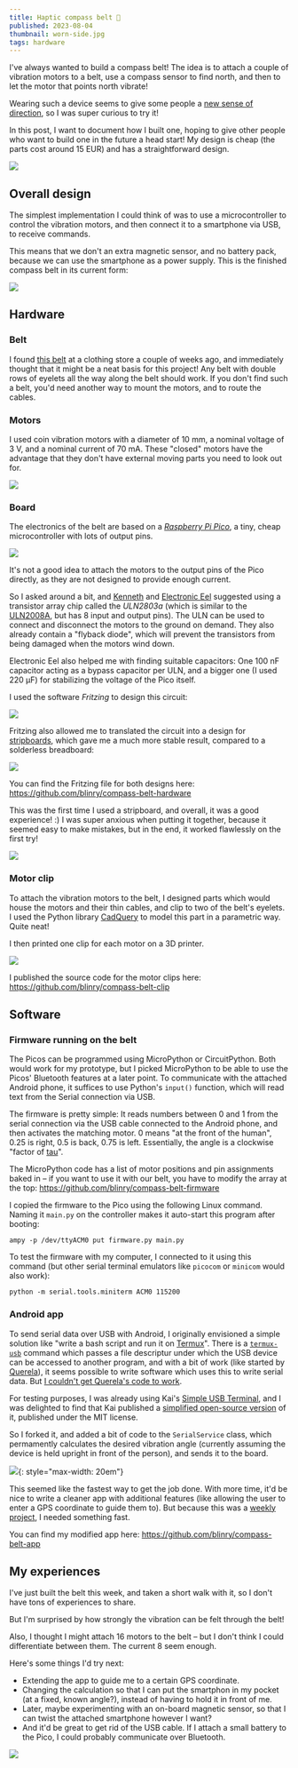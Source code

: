 ```yaml
---
title: Haptic compass belt 🧭
published: 2023-08-04
thumbnail: worn-side.jpg
tags: hardware
---
```


I've always wanted to build a compass belt! The idea is to attach a couple of vibration motors to a belt, use a compass sensor to find north, and then to let the motor that points north vibrate!

Wearing such a device seems to give some people a [new sense of direction](https://www.wired.com/2007/04/esp/), so I was super curious to try it!

In this post, I want to document how I built one, hoping to give other people who want to build one in the future a head start! My design is cheap (the parts cost around 15 EUR) and has a straightforward design.

![](worn-side.jpg)

## Overall design

The simplest implementation I could think of was to use a microcontroller to control the vibration motors, and then connect it to a smartphone via USB, to receive commands.

This means that we don't an extra magnetic sensor, and no battery pack, because we can use the smartphone as a power supply. This is the finished compass belt in its current form:

![](result.png)

## Hardware

### Belt

I found [this belt](https://www2.hm.com/de_de/productpage.0907409001.html) at a clothing store a couple of weeks ago, and immediately thought that it might be a neat basis for this project! Any belt with double rows of eyelets all the way along the belt should work. If you don't find such a belt, you'd need another way to mount the motors, and to route the cables.

### Motors

I used coin vibration motors with a diameter of 10 mm, a nominal voltage of 3 V, and a nominal current of 70 mA. These "closed" motors have the advantage that they don't have external moving parts you need to look out for.

![](motors.png)

### Board

The electronics of the belt are based on a *[Raspberry Pi Pico](https://en.wikipedia.org/wiki/Raspberry_Pi#Raspberry_Pi_Pico)*, a tiny, cheap microcontroller with lots of output pins.

![](pico.jpg)

It's not a good idea to attach the motors to the output pins of the Pico directly, as they are not designed to provide enough current.

So I asked around a bit, and [Kenneth](https://chaos.social/@kwf@social.afront.org) and [Electronic Eel](https://chaos.social/@electronic_eel@treehouse.systems) suggested using a transistor array chip called the *ULN2803a* (which is similar to the [ULN2008A](https://en.wikipedia.org/wiki/ULN2003A), but has 8 input and output pins). The ULN can be used to connect and disconnect the motors to the ground on demand. They also already contain a "flyback diode", which will prevent the transistors from being damaged when the motors wind down.

Electronic Eel also helped me with finding suitable capacitors: One 100 nF capacitor acting as a bypass capacitor per ULN, and a bigger one (I used 220 µF) for stabilizing the voltage of the Pico itself.

I used the software *Fritzing* to design this circuit:

![](circuit.png)

Fritzing also allowed me to translated the circuit into a design for [stripboards](https://en.wikipedia.org/wiki/Stripboard), which gave me a much more stable result, compared to a solderless breadboard:

![](stripboard.png)

You can find the Fritzing file for both designs here: <https://github.com/blinry/compass-belt-hardware>

This was the first time I used a stripboard, and overall, it was a good experience! :) I was super anxious when putting it together, because it seemed easy to make mistakes, but in the end, it worked flawlessly on the first try!

![](worn.jpg)

### Motor clip

To attach the vibration motors to the belt, I designed parts which would house the motors and their thin cables, and clip to two of the belt's eyelets. I used the Python library [CadQuery](https://cadquery.readthedocs.io) to model this part in a parametric way. Quite neat!

I then printed one clip for each motor on a 3D printer.

![](clip.png)

I published the source code for the motor clips here: <https://github.com/blinry/compass-belt-clip>

## Software


### Firmware running on the belt

The Picos can be programmed using MicroPython or CircuitPython. Both would work for my prototype, but I picked MicroPython to be able to use the Picos' Bluetooth features at a later point. To communicate with the attached Android phone, it suffices to use Python's `input()` function, which will read text from the Serial connection via USB.

The firmware is pretty simple: It reads numbers between 0 and 1 from the serial connection via the USB cable connected to the Android phone, and then activates the matching motor. 0 means "at the front of the human", 0.25 is right, 0.5 is back, 0.75 is left. Essentially, the angle is a clockwise "factor of [tau](https://en.wikipedia.org/wiki/Turn_(angle)#Tau_proposals)".

The MicroPython code has a list of motor positions and pin assignments baked in – if you want to use it with our belt, you have to modify the array at the top: <https://github.com/blinry/compass-belt-firmware>

I copied the firmware to the Pico using the following Linux command. Naming it `main.py` on the controller makes it auto-start this program after booting:

    ampy -p /dev/ttyACM0 put firmware.py main.py

To test the firmware with my computer, I connected to it using this command (but other serial terminal emulators like `picocom` or `minicom` would also work):

    python -m serial.tools.miniterm ACM0 115200

### Android app

To send serial data over USB with Android, I originally envisioned a simple solution like "write a bash script and run it on [Termux](https://termux.dev)". There is a [`termux-usb`](https://wiki.termux.com/wiki/Termux-usb) command which passes a file descriptur under which the USB device can be accessed to another program, and with a bit of work (like started by [Querela](https://github.com/Querela/termux-usb-python)), it seems possible to write software which uses this to write serial data. But [I couldn't get Querela's code to work](https://github.com/Querela/termux-usb-python/issues/6).

For testing purposes, I was already using Kai's [Simple USB Terminal](https://play.google.com/store/apps/details?id=de.kai_morich.serial_usb_terminal), and I was delighted to find that Kai published a [simplified open-source version](https://github.com/kai-morich/SimpleUsbTerminal) of it, published under the MIT license.

So I forked it, and added a bit of code to the `SerialService` class, which permamently calculates the desired vibration angle (currently assuming the device is held upright in front of the person), and sends it to the board.

![](app.png){: style="max-width: 20em"}

This seemed like the fastest way to get the job done. With more time, it'd be nice to write a cleaner app with additional features (like allowing the user to enter a GPS coordinate to guide them to). But because this was a [weekly project](/weekly-projects/), I needed something fast.

You can find my modified app here: <https://github.com/blinry/compass-belt-app>

## My experiences

I've just built the belt this week, and taken a short walk with it, so I don't have tons of experiences to share.

But I'm surprised by how strongly the vibration can be felt through the belt!

Also, I thought I might attach 16 motors to the belt – but I don't think I could differentiate between them. The current 8 seem enough.

Here's some things I'd try next:

- Extending the app to guide me to a certain GPS coordinate.
- Changing the calculation so that I can put the smartphon in my pocket (at a fixed, known angle?), instead of having to hold it in front of me.
- Later, maybe experimenting with an on-board magnetic sensor, so that I can twist the attached smartphone however I want?
- And it'd be great to get rid of the USB cable. If I attach a small battery to the Pico, I could probably communicate over Bluetooth.

![](tada.jpg)

